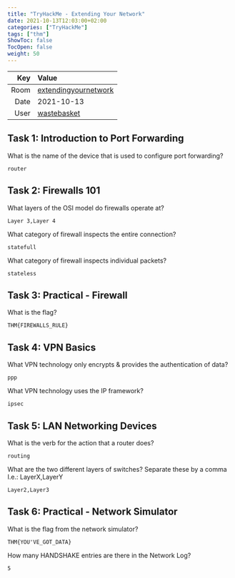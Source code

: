 ```yaml
---
title: "TryHackMe - Extending Your Network"
date: 2021-10-13T12:03:00+02:00
categories: ["TryHackMe"]
tags: ["thm"]
ShowToc: false
TocOpen: false
weight: 50
---
```


| Key   | Value
| ----: | :--------
| Room  | [extendingyournetwork](https://tryhackme.com/room/extendingyournetwork)
| Date  | 2021-10-13
| User  | [wastebasket](https://tryhackme.com/p/wastebasket)

## Task 1: Introduction to Port Forwarding

What is the name of the device that is used to configure port forwarding? 

`router`

## Task 2: Firewalls 101

What layers of the OSI model do firewalls operate at?

`Layer 3,Layer 4`

What category of firewall inspects the entire connection?

`statefull`


What category of firewall inspects individual packets?

`stateless`

## Task 3: Practical - Firewall 

What is the flag? 

`THM{FIREWALLS_RULE}`

## Task 4: VPN Basics 

What VPN technology only encrypts & provides the authentication of data?

`ppp`

What VPN technology uses the IP framework?

`ipsec`

## Task 5: LAN Networking Devices 

What is the verb for the action that a router does?

`routing`

What are the two different layers of switches? Separate these by a comma I.e.: LayerX,LayerY

`Layer2,Layer3`

## Task 6: Practical - Network Simulator 

What is the flag from the network simulator?

`THM{YOU'VE_GOT_DATA}`

How many HANDSHAKE entries are there in the Network Log?

`5`
